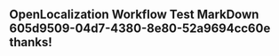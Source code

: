 <properties
ms.topic="hero-topic"
ms.test1="hero-topic"
ms.test2="test"/>

## OpenLocalization Workflow Test MarkDown 605d9509-04d7-4380-8e80-52a9694cc60e thanks!
